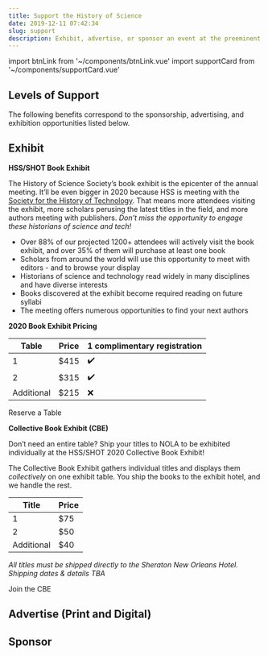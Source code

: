 ```yaml
---
title: Support the History of Science
date: 2019-12-11 07:42:34
slug: support
description: Exhibit, advertise, or sponsor an event at the preeminent meeting for the history of science
---
```


import btnLink from '~/components/btnLink.vue'
import supportCard from '~/components/supportCard.vue'

## Levels of Support

The following benefits correspond to the sponsorship, advertising, and exhibition opportunities listed below.

<div class="card">

<supportCard v-bind:property="{deftype: 'level', id: 0}">
<g-image src="~/assets/img/ptolemy.jpg" class="card__img" /></supportCard>

<supportCard :property="{deftype: 'level', id: 1}">
<g-image src="~/assets/img/franklin.jpg" class="card__img" /></supportCard>

<supportCard :property="{deftype: 'level', id: 2}">
<g-image src="~/assets/img/einstein.jpg" class="card__img" /></supportCard>

<supportCard :property="{deftype: 'level', id: 3}">
<g-image src="~/assets/img/darwin.png" class="card__img" /></supportCard>

</div>

## Exhibit

**HSS/SHOT Book Exhibit**

The History of Science Society’s book exhibit is the epicenter of the annual meeting. It’ll be even bigger in 2020 because HSS is meeting with the [Society for the History of Technology](https://www.historyoftechnology.org/). That means more attendees visiting the exhibit, more scholars perusing the latest titles in the field, and more authors meeting with publishers. _Don’t miss the opportunity to engage these historians of science and tech!_

- Over 88% of our projected 1200+ attendees will actively visit the book exhibit, and over 35% of them will purchase at least one book
- Scholars from around the world will use this opportunity to meet with editors - and to browse your display
- Historians of science and technology read widely in many disciplines and have diverse interests
- Books discovered at the exhibit become required reading on future syllabi
- The meeting offers numerous opportunities to find your next authors

**2020 Book Exhibit Pricing**

| Table      | Price | 1 complimentary registration |
| ---------- | ----- | ---------------------------- |
| 1          | $415 | ✔️                           |
| 2          | $315 | ✔️                           |
| Additional | $215 | ❌                           |

<btn-link link="https://hssonline.formstack.com/forms/support">Reserve a Table</btn-link>

**Collective Book Exhibit (CBE)**

Don’t need an entire table? Ship your titles to NOLA to be exhibited individually at the HSS/SHOT 2020 Collective Book Exhibit!

The Collective Book Exhibit gathers individual titles and displays them *collectively* on one exhibit table. You ship the books to the exhibit hotel, and we handle the rest.

| Title      | Price |
| ---------- | ----- |
| 1          | $75  |
| 2          | $50  |
| Additional | $40  |

_All titles must be shipped directly to the Sheraton New Orleans Hotel. Shipping dates &amp; details TBA_

<btn-link link="https://hssonline.formstack.com/forms/support">Join the CBE</btn-link>

## Advertise (Print and Digital)

<div class="card">

<supportCard :property="{deftype: 'ad', id: 0}">
<g-image src="~/assets/img/program.jpg" class="card__img" /></supportCard>

<supportCard :property="{deftype: 'ad', id: 1}">
<g-image src="~/assets/img/newsletter.jpg" class="card__img" /></supportCard>

<supportCard :property="{deftype: 'ad', id: 2}">
<g-image src="~/assets/img/banner.jpg" class="card__img" /></supportCard>

<supportCard :property="{deftype: 'ad', id: 3}">
<g-image src="~/assets/img/packet-inserts.jpg" class="card__img" /></supportCard>

<supportCard :property="{deftype: 'ad', id: 4}">
<g-image src="~/assets/img/lanyard.jpg" class="card__img" /></supportCard>

<supportCard :property="{deftype: 'ad', id: 5}">
<g-image src="~/assets/img/folder.png" class="card__img" /></supportCard>

</div>

## Sponsor

<div class="card">

<supportCard :property="{deftype: 'sponsor', id: 0}">
<g-image src="~/assets/img/coffee.jpg" class="card__img" /></supportCard>

<supportCard :property="{deftype: 'sponsor', id: 1}">
<g-image src="~/assets/img/breakfast.jpg" class="card__img" /></supportCard>

<supportCard :property="{deftype: 'sponsor', id: 2}">
<g-image src="~/assets/img/mixer.jpg" class="card__img" /></supportCard>

<supportCard :property="{deftype: 'sponsor', id: 3}">
<g-image src="~/assets/img/reception.jpg" class="card__img" /></supportCard>

</div>

